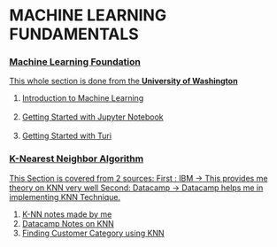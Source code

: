 # MACHINE LEARNING FUNDAMENTALS

### <strong><a href="https://github.com/Junaidkh/Machine-Learning-Fundamentals/tree/master/Machine%20Learning%20Foundation">Machine Learning Foundation</strong>
  This whole section is done from the <strong><a href="https://www.coursera.org/learn/ml-foundations/home/welcome">University of Washington</strong>
  <ol>
  	<li><a href="https://github.com/Junaidkh/Machine-Learning-Fundamentals/blob/master/Machine%20Learning%20Foundation/1%20intro.pdf">Introduction to Machine Learning</li><br>
    <li><a href="https://github.com/Junaidkh/Machine-Learning-Fundamentals/blob/master/Machine%20Learning%20Foundation/Getting%20started%20with%20Jupyter%20Notebook.ipynb">Getting Started with Jupyter Notebook</li><br>
    <li><a href="https://github.com/Junaidkh/Machine-Learning-Fundamentals/blob/master/Machine%20Learning%20Foundation/Turi%20Getting%20Started%20with%20SFrames.ipynb">Getting Started with Turi</li>
  </ol>

  ### <strong><a href="">K-Nearest Neighbor Algorithm</strong>
  This Section is covered from 2 sources:
  First : IBM -> This provides me theory on KNN very well
  Second: Datacamp -> Datacamp helps me in implementing KNN Technique.
  <ol>
    <li><a href="https://github.com/Junaidkh/Machine-Learning-Fundamentals/blob/master/K%20Nearest%20Neighbor/Knn%20notes.pdf">K-NN notes made by me</li>
    <li><a href="https://github.com/Junaidkh/Machine-Learning-Fundamentals/blob/master/K%20Nearest%20Neighbor/Datacamp%20chapter1%20K%20Nearest%20Neighbor%20Notes.pdf">Datacamp Notes on KNN</li>
    <li><a href="https://github.com/Junaidkh/Machine-Learning-Fundamentals/blob/master/K%20Nearest%20Neighbor/K-Nearest-neighbors-CustCat-py-v1.ipynb">Finding Customer Category using KNN</li>
 </ol>